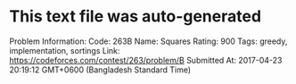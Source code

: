 # This text file was auto-generated

Problem Information:
Code: 263B
Name: Squares
Rating: 900
Tags: greedy, implementation, sortings
Link: https://codeforces.com/contest/263/problem/B
Submitted At: 2017-04-23 20:19:12 GMT+0600 (Bangladesh Standard Time)